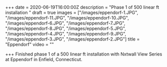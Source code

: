 +++
date = 2020-06-19T16:00:00Z
description = "Phase 1 of 500 linear ft installation "
draft = true
images = ["/images/eppendorf-1.JPG", "/images/eppendorf-11.JPG", "/images/eppendorf-10.JPG", "/images/eppendorf-6.JPG", "/images/eppendorf-7.JPG", "/images/eppendorf-8.JPG", "/images/eppendorf-5.JPG", "/images/eppendorf-4.JPG", "/images/eppendorf-9.JPG", "/images/eppendorf-3.JPG", "/images/eppendorf-2.JPG"]
title = "Eppendorf"
video = ""

+++
Finished phase 1 of a 500 linear ft installation with Nxtwall View Series at Eppendorf in Enfield, Connecticut.